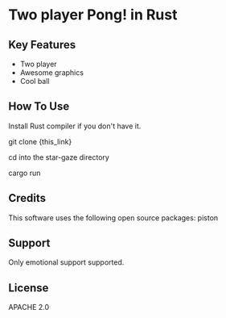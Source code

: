 # Two player Pong! in Rust

## Key Features

- Two player
- Awesome graphics
- Cool ball

## How To Use

Install Rust compiler if you don't have it.

git clone {this_link}

cd into the star-gaze directory

cargo run

## Credits

This software uses the following open source packages:
piston

## Support

Only emotional support supported.

## License

APACHE 2.0


